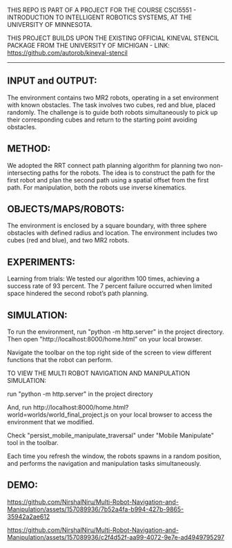 THIS REPO IS PART OF A PROJECT FOR THE COURSE CSCI5551 - INTRODUCTION TO INTELLIGENT ROBOTICS SYSTEMS, AT THE UNIVERSITY OF MINNESOTA.

THIS PROJECT BUILDS UPON THE EXISTING OFFICIAL KINEVAL STENCIL PACKAGE FROM THE UNIVERSITY OF MICHIGAN - LINK: https://github.com/autorob/kineval-stencil
________________________________________________________________________________________________________________________________________________________

INPUT and OUTPUT:
-----------------
The environment contains two MR2 robots, operating in a set environment with known obstacles. The task involves two cubes, red and blue, placed randomly. The challenge is to guide both robots simultaneously to pick up their corresponding cubes and return to the starting point avoiding obstacles.

METHOD:
--------
We adopted the RRT connect path planning algorithm for planning two non-intersecting paths for the robots. The idea is to construct the path for the first robot and plan the second path using a spatial offset from the first path. For manipulation, both the robots use inverse kinematics.

OBJECTS/MAPS/ROBOTS:
--------------------
The environment is enclosed by a square boundary, with three sphere obstacles with defined radius and location. The environment includes two cubes (red and blue), and two MR2 robots.

EXPERIMENTS:
------------
Learning from trials: We tested our algorithm 100 times, achieving a success rate of 93 percent. The 7 percent failure occurred when limited space hindered the second robot’s path planning. 

SIMULATION:
-----------
To run the environment, run "python -m http.server" in the project directory. Then open "http://localhost:8000/home.html" on your local browser.

Navigate the toolbar on the top right side of the screen to view different functions that the robot can perform.

TO VIEW THE MULTI ROBOT NAVIGATION AND MANIPULATION SIMULATION:

run "python -m http.server" in the project directory

And,
run http://localhost:8000/home.html?world=worlds/world_final_project.js on your local browser to access the environment that we modified.

Check "persist_mobile_manipulate_traversal" under "Mobile Manipulate" tool in the toolbar.

Each time you refresh the window, the robots spawns in a random position, and performs the navigation and manipulation tasks simultaneously.

DEMO:
-------

https://github.com/NirshalNiru/Multi-Robot-Navigation-and-Manipulation/assets/157089936/7b52a4fa-b994-427b-9865-35942a2ae612

https://github.com/NirshalNiru/Multi-Robot-Navigation-and-Manipulation/assets/157089936/c2f4d52f-aa99-4072-9e7e-ad4949795297






